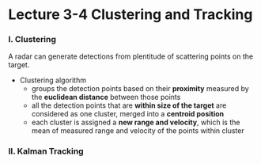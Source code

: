 # Lecture 3-4 Clustering and Tracking

### I. Clustering

A radar can generate detections from plentitude of scattering points on the target.

- Clustering algorithm
    * groups the detection points based on their **proximity** measured by the **euclidean distance** between those points
    * all the detection points that are **within size of the target** are considered as one cluster, merged into a **centroid position**
    * each cluster is assigned a **new range and velocity**, which is the mean of measured range and velocity of the points within cluster

### II. Kalman Tracking

